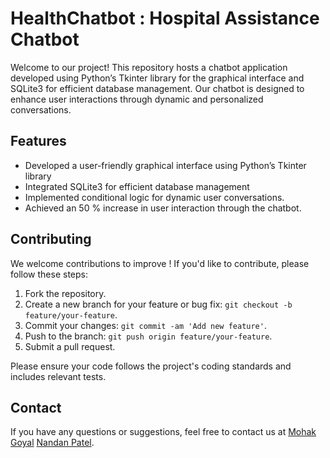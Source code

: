 # HealthChatbot : Hospital Assistance Chatbot
Welcome to our project! This repository hosts a chatbot application developed using Python’s Tkinter library for the graphical interface and SQLite3 for efficient database management. Our chatbot is designed to enhance user interactions through dynamic and personalized conversations.

## Features

- Developed a user-friendly graphical interface using Python’s Tkinter library
- Integrated SQLite3 for efficient database management
- Implemented conditional logic for dynamic user conversations.
- Achieved an 50 % increase in user interaction through the chatbot.


## Contributing

We welcome contributions to improve ! If you'd like to contribute, please follow these steps:

1. Fork the repository.
2. Create a new branch for your feature or bug fix: `git checkout -b feature/your-feature`.
3. Commit your changes: `git commit -am 'Add new feature'`.
4. Push to the branch: `git push origin feature/your-feature`.
5. Submit a pull request.

Please ensure your code follows the project's coding standards and includes relevant tests.

## Contact

If you have any questions or suggestions, feel free to contact us at  [Mohak Goyal](manmps17@gmail.com) [Nandan Patel](bt21cse021@iiitn.ac.in).
